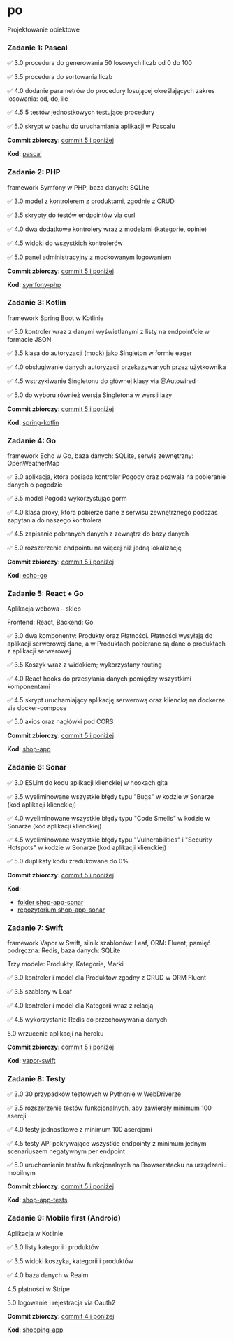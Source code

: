 # po
Projektowanie obiektowe

### Zadanie 1: Pascal

:white_check_mark: 3.0 procedura do generowania 50 losowych liczb od 0 do 100

:white_check_mark: 3.5 procedura do sortowania liczb

:white_check_mark: 4.0 dodanie parametrów do procedury losującej określających zakres losowania: od, do, ile

:white_check_mark: 4.5 5 testów jednostkowych testujące procedury

:white_check_mark: 5.0 skrypt w bashu do uruchamiania aplikacji w Pascalu

**Commit zbiorczy**: [commit 5 i poniżej](https://github.com/Elyrwag/po/commit/6f5a8c0c6bd311fd7a91456e36e021f1417ee1d7)

**Kod**: [pascal](https://github.com/Elyrwag/po/tree/main/pascal)


### Zadanie 2: PHP

framework Symfony w PHP, baza danych: SQLite

:white_check_mark: 3.0 model z kontrolerem z produktami, zgodnie z CRUD

:white_check_mark: 3.5 skrypty do testów endpointów via curl

:white_check_mark: 4.0 dwa dodatkowe kontrolery wraz z modelami (kategorie, opinie)

:white_check_mark: 4.5 widoki do wszystkich kontrolerów

:white_check_mark: 5.0 panel administracyjny z mockowanym logowaniem

**Commit zbiorczy**: [commit 5 i poniżej](https://github.com/Elyrwag/po/commit/7284992fd0e8076aec650afde55b473a3865562c)

**Kod**: [symfony-php](https://github.com/Elyrwag/po/tree/main/symfony-php)


### Zadanie 3: Kotlin

framework Spring Boot w Kotlinie

:white_check_mark: 3.0 kontroler wraz z danymi wyświetlanymi z listy na endpoint’cie w formacie JSON

:white_check_mark: 3.5 klasa do autoryzacji (mock) jako Singleton w formie eager

:white_check_mark: 4.0 obsługiwanie danych autoryzacji przekazywanych przez użytkownika

:white_check_mark: 4.5 wstrzykiwanie Singletonu do głównej klasy via @Autowired

:white_check_mark: 5.0 do wyboru również wersja Singletona w wersji lazy

**Commit zbiorczy**: [commit 5 i poniżej](https://github.com/Elyrwag/po/commit/c3ab1c1bfb263d9aa76deb0b705c8ffa1f579f5e)

**Kod**: [spring-kotlin](https://github.com/Elyrwag/po/tree/main/spring-kotlin)


### Zadanie 4: Go

framework Echo w Go, baza danych: SQLite, serwis zewnętrzny: OpenWeatherMap

:white_check_mark: 3.0 aplikacja, która posiada kontroler Pogody oraz pozwala na pobieranie danych o pogodzie

:white_check_mark: 3.5 model Pogoda wykorzystując gorm

:white_check_mark: 4.0 klasa proxy, która pobierze dane z serwisu zewnętrznego podczas zapytania do naszego kontrolera

:white_check_mark: 4.5 zapisanie pobranych danych z zewnątrz do bazy danych

:white_check_mark: 5.0 rozszerzenie endpointu na więcej niż jedną lokalizację

**Commit zbiorczy**: [commit 5 i poniżej](https://github.com/Elyrwag/po/commit/eb7edd66b22754a8490269e4d6b2dbe7c054f7e8)

**Kod**: [echo-go](https://github.com/Elyrwag/po/tree/main/echo-go)


### Zadanie 5: React + Go

Aplikacja webowa - sklep 

Frontend: React, Backend: Go

:white_check_mark: 3.0 dwa komponenty: Produkty oraz Płatności. Płatności wysyłają do aplikacji serwerowej dane, a w Produktach pobierane są dane o produktach z aplikacji serwerowej

:white_check_mark: 3.5 Koszyk wraz z widokiem; wykorzystany routing

:white_check_mark: 4.0 React hooks do przesyłania danych pomiędzy wszystkimi komponentami

:white_check_mark: 4.5 skrypt uruchamiający aplikację serwerową oraz kliencką na dockerze via docker-compose

:white_check_mark: 5.0 axios oraz nagłówki pod CORS

**Commit zbiorczy**: [commit 5 i poniżej](https://github.com/Elyrwag/po/commit/9d0bc9941320c74efde4a529ffeb3a9eed0b1f1b)

**Kod**: [shop-app](https://github.com/Elyrwag/po/tree/main/shop-app)


### Zadanie 6: Sonar

:white_check_mark: 3.0 ESLint do kodu aplikacji klienckiej w hookach gita

:white_check_mark: 3.5 wyeliminowane wszystkie błędy typu "Bugs" w kodzie w Sonarze (kod aplikacji klienckiej)

:white_check_mark: 4.0 wyeliminowane wszystkie błędy typu "Code Smells" w kodzie w Sonarze (kod aplikacji klienckiej)

:white_check_mark: 4.5 wyeliminowane wszystkie błędy typu "Vulnerabilities" i "Security Hotspots" w kodzie w Sonarze (kod aplikacji klienckiej)

:white_check_mark: 5.0 duplikaty kodu zredukowane do 0%

**Commit zbiorczy**: [commit 5 i poniżej](https://github.com/Elyrwag/po/commit/50d2dc2e3e327aa311a0a8df19e31f1ad34029f5)

**Kod**: 
- [folder shop-app-sonar](https://github.com/Elyrwag/po/tree/main/shop-app-sonar)
- [repozytorium shop-app-sonar](https://github.com/Elyrwag/shop-app-sonar)


### Zadanie 7: Swift

framework Vapor w Swift, silnik szablonów: Leaf, ORM: Fluent, pamięć podręczna: Redis, baza danych: SQLite

Trzy modele: Produkty, Kategorie, Marki

:white_check_mark: 3.0 kontroler i model dla Produktów zgodny z CRUD w ORM Fluent

:white_check_mark: 3.5 szablony w Leaf

:white_check_mark: 4.0 kontroler i model dla Kategorii wraz z relacją

:white_check_mark: 4.5 wykorzystanie Redis do przechowywania danych

5.0 wrzucenie aplikacji na heroku

**Commit zbiorczy**: [commit 5 i poniżej](https://github.com/Elyrwag/po/commit/b9ac4409dc5de6ad3c97541dc511bded3126658d)

**Kod**: [vapor-swift](https://github.com/Elyrwag/po/tree/main/vapor-swift)


### Zadanie 8: Testy

:white_check_mark: 3.0 30 przypadków testowych w Pythonie w WebDriverze

:white_check_mark: 3.5 rozszerzenie testów funkcjonalnych, aby zawierały minimum 100 asercji

:white_check_mark: 4.0 testy jednostkowe z minimum 100 asercjami

:white_check_mark: 4.5 testy API pokrywające wszystkie endpointy z minimum jednym scenariuszem negatywnym per endpoint

:white_check_mark: 5.0 uruchomienie testów funkcjonalnych na Browserstacku na urządzeniu mobilnym

**Commit zbiorczy**: [commit 5 i poniżej](https://github.com/Elyrwag/po/commit/816cbfeb2dce1bcc89a2ac9a7ddaeef147096bb7)

**Kod**: [shop-app-tests](https://github.com/Elyrwag/po/tree/main/shop-app-tests)


### Zadanie 9: Mobile first (Android)

Aplikacja w Kotlinie

:white_check_mark: 3.0 listy kategorii i produktów

:white_check_mark: 3.5 widoki koszyka, kategorii i produktów

:white_check_mark: 4.0 baza danych w Realm

4.5 płatności w Stripe

5.0 logowanie i rejestracja via Oauth2

**Commit zbiorczy**: [commit 4 i poniżej](https://github.com/Elyrwag/po/commit/)

**Kod**: [shopping-app](https://github.com/Elyrwag/po/tree/main/shopping-app)

